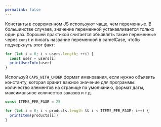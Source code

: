 ```yaml
---
permalink: false
---
```


Константы в современном JS используют чаще, чем переменные. В большинстве случаев, значение переменной устанавливается только один раз. Хорошей практикой считается объявлять такие переменные через `const` и писать название переменной в camelCase, чтобы подчеркнуть этот факт:

```js
for (let i = 0; i < users.length; ++i) {
  const user = users[i]
  printUserInfo(user)
}
```

Используй `CAPS_WITH_UNDER` формат именования, если нужно объявить константу, которая хранит важное значение для программы: количество элементов на странице по умолчанию, формат даты, максимальное количество заказов и т.д.

```js
const ITEMS_PER_PAGE = 25

for (let i = 0; i < products.length && i < ITEMS_PER_PAGE; i++) {
  printItem(products[i])
}
```
